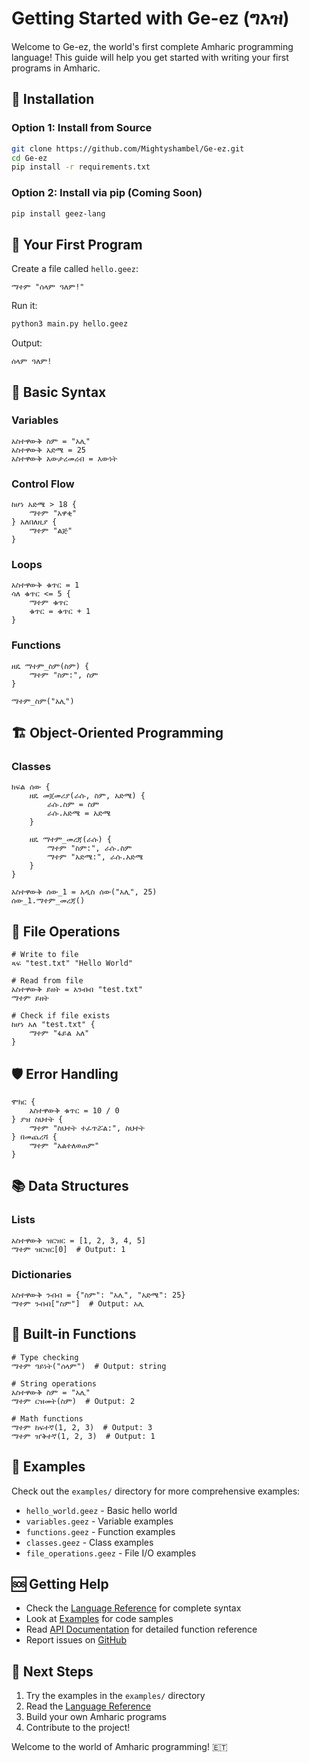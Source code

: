 # Getting Started with Ge-ez (ግእዝ)

Welcome to Ge-ez, the world's first complete Amharic programming language! This guide will help you get started with writing your first programs in Amharic.

## 🚀 Installation

### Option 1: Install from Source
```bash
git clone https://github.com/Mightyshambel/Ge-ez.git
cd Ge-ez
pip install -r requirements.txt
```

### Option 2: Install via pip (Coming Soon)
```bash
pip install geez-lang
```

## 🎯 Your First Program

Create a file called `hello.geez`:

```amharic
ማተም "ሰላም ዓለም!"
```

Run it:
```bash
python3 main.py hello.geez
```

Output:
```
ሰላም ዓለም!
```

## 📝 Basic Syntax

### Variables
```amharic
አስተዋውቅ ስም = "አሊ"
አስተዋውቅ አድሜ = 25
አስተዋውቅ አውታረመረብ = እውነት
```

### Control Flow
```amharic
ከሆነ አድሜ > 18 {
    ማተም "አዋቂ"
} አለበለዚያ {
    ማተም "ልጅ"
}
```

### Loops
```amharic
አስተዋውቅ ቁጥር = 1
ሳለ ቁጥር <= 5 {
    ማተም ቁጥር
    ቁጥር = ቁጥር + 1
}
```

### Functions
```amharic
ዘዴ ማተም_ስም(ስም) {
    ማተም "ስም:", ስም
}

ማተም_ስም("አሊ")
```

## 🏗️ Object-Oriented Programming

### Classes
```amharic
ክፍል ሰው {
    ዘዴ መጀመሪያ(ራሱ, ስም, አድሜ) {
        ራሱ.ስም = ስም
        ራሱ.አድሜ = አድሜ
    }
    
    ዘዴ ማተም_መረጃ(ራሱ) {
        ማተም "ስም:", ራሱ.ስም
        ማተም "አድሜ:", ራሱ.አድሜ
    }
}

አስተዋውቅ ሰው_1 = አዲስ ሰው("አሊ", 25)
ሰው_1.ማተም_መረጃ()
```

## 📁 File Operations

```amharic
# Write to file
ጻፍ "test.txt" "Hello World"

# Read from file
አስተዋውቅ ይዘት = አንብብ "test.txt"
ማተም ይዘት

# Check if file exists
ከሆነ አለ "test.txt" {
    ማተም "ፋይል አለ"
}
```

## 🛡️ Error Handling

```amharic
ሞክር {
    አስተዋውቅ ቁጥር = 10 / 0
} ያዝ ስህተት {
    ማተም "ስህተት ተፈጥሯል:", ስህተት
} በመጨረሻ {
    ማተም "አልተለወጠም"
}
```

## 📚 Data Structures

### Lists
```amharic
አስተዋውቅ ዝርዝር = [1, 2, 3, 4, 5]
ማተም ዝርዝር[0]  # Output: 1
```

### Dictionaries
```amharic
አስተዋውቅ ንብብ = {"ስም": "አሊ", "አድሜ": 25}
ማተም ንብብ["ስም"]  # Output: አሊ
```

## 🔧 Built-in Functions

```amharic
# Type checking
ማተም ዓይነት("ሰላም")  # Output: string

# String operations
አስተዋውቅ ስም = "አሊ"
ማተም ርዝመት(ስም)  # Output: 2

# Math functions
ማተም ከፍተኛ(1, 2, 3)  # Output: 3
ማተም ዠቅተኛ(1, 2, 3)  # Output: 1
```

## 🎨 Examples

Check out the `examples/` directory for more comprehensive examples:
- `hello_world.geez` - Basic hello world
- `variables.geez` - Variable examples
- `functions.geez` - Function examples
- `classes.geez` - Class examples
- `file_operations.geez` - File I/O examples

## 🆘 Getting Help

- Check the [Language Reference](language-reference.md) for complete syntax
- Look at [Examples](examples/) for code samples
- Read [API Documentation](api.md) for detailed function reference
- Report issues on [GitHub](https://github.com/Mightyshambel/Ge-ez/issues)

## 🎉 Next Steps

1. Try the examples in the `examples/` directory
2. Read the [Language Reference](language-reference.md)
3. Build your own Amharic programs
4. Contribute to the project!

Welcome to the world of Amharic programming! 🇪🇹
